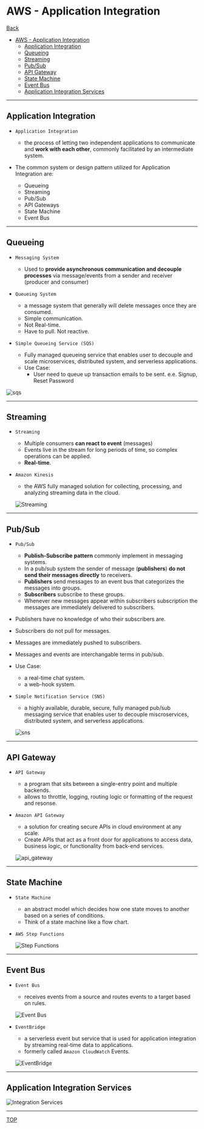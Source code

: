# AWS - Application Integration

[Back](../index.md)

- [AWS - Application Integration](#aws---application-integration)
  - [Application Integration](#application-integration)
  - [Queueing](#queueing)
  - [Streaming](#streaming)
  - [Pub/Sub](#pubsub)
  - [API Gateway](#api-gateway)
  - [State Machine](#state-machine)
  - [Event Bus](#event-bus)
  - [Application Integration Services](#application-integration-services)

---

## Application Integration

- `Application Integration`

  - the process of letting two independent applications to communicate and **work with each other**, commonly facilitated by an intermediate system.

- The common system or design pattern utilized for Application Integration are:
  - Queueing
  - Streaming
  - Pub/Sub
  - API Gateways
  - State Machine
  - Event Bus

---

## Queueing

- `Messaging System`

  - Used to **provide asynchronous communication and decouple processes** via message/events from a sender and receiver (producer and consumer)

- `Queueing System`

  - a message system that generally will delete messages once they are consumed.
  - Simple communication.
  - Not Real-time.
  - Have to pull. Not reactive.

- `Simple Queueing Service (SQS)`
  - Fully managed queueing service that enables user to decouple and scale microservices, distributed system, and serverless applications.
  - Use Case:
    - User need to queue up transaction emails to be sent. e.e. Signup, Reset Password

![sqs](./pic/sqs.png)

---

## Streaming

- `Streaming`

  - Multiple consumers **can react to event** (messages)
  - Events live in the stream for long periods of time, so complex operations can be applied.
  - **Real-time**.

- `Amazon Kinesis`

  - the AWS fully managed solution for collecting, processing, and analyzing streaming data in the cloud.

  ![Streaming](./pic/streaming.png)

---

## Pub/Sub

- `Pub/Sub`

  - **Publish-Subscribe pattern** commonly implement in messaging systems.
  - In a pub/sub system the sender of message (**publishers**) **do not send their messages directly** to receivers.
  - **Publishers** send messages to an event bus that categorizes the messages into groups.
  - **Subscribers** subscribe to these groups.
  - Whenever new messages appear within subscribers subscription the messages are immediately delivered to subscribers.

- Publishers have no knowledge of who their subscribers are.
- Subscribers do not pull for messages.
- Messages are immediately pushed to subscribers.
- Messages and events are interchangable terms in pub/sub.

- Use Case:

  - a real-time chat system.
  - a web-hook system.

- `Simple Notification Service (SNS)`

  - a highly available, durable, secure, fully managed pub/sub messaging service that enables user to decouple miscroservices, distributed system, and serverless applications.

  ![sns](./pic/sns.png)

---

## API Gateway

- `API Gateway`

  - a program that sits between a single-entry point and multiple backends.
  - allows to throttle, logging, routing logic or formatting of the request and resonse.

- `Amazon API Gateway`

  - a solution for creating secure APIs in cloud environment at any scale.
  - Create APIs that act as a front door for applications to access data, business logic, or functionality from back-end services.

  ![api_gateway](./pic/api_gateway.png)

---

## State Machine

- `State Machine`

  - an abstract model which decides how one state moves to another based on a series of conditions.
  - Think of a state machine like a flow chart.

- `AWS Step Functions`

  ![Step Functions](./pic/aws_step_function.png)

---

## Event Bus

- `Event Bus`

  - receives events from a source and routes events to a target based on rules.

  ![Event Bus](./pic/event_bus.png)

- `EventBridge`

  - a serverless event but service that is used for application integration by streaming real-time data to applications.
  - formerly called `Amazon CloudWatch` Events.

  ![EventBridge](./pic/eventbridge.png)

---

## Application Integration Services

![Integration Services](./pic/integration_services.png)

---

[TOP](#aws---application-integration)
